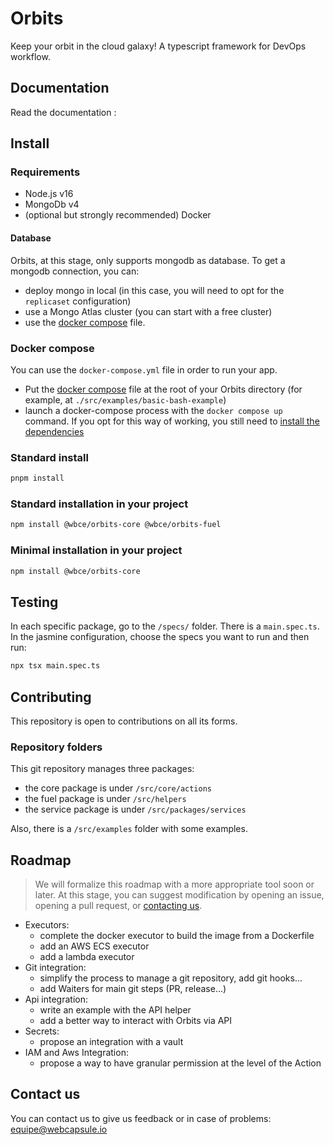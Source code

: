 # Orbits
Keep your orbit in the cloud galaxy! A typescript framework for DevOps workflow.

## Documentation

Read the documentation :

## Install

### Requirements

- Node.js v16
- MongoDb v4
- (optional but strongly recommended) Docker

#### Database

Orbits, at this stage, only supports mongodb as database.
To get a mongodb connection, you can:
- deploy mongo in local (in this case, you will need to opt for the `replicaset` configuration)
- use a Mongo Atlas cluster (you can start with a free cluster)
- use the [docker compose](_media/docker-compose.yml) file.

### Docker compose

You can use the `docker-compose.yml` file in order to run your app.
- Put the [docker compose](_media/docker-compose.yml) file at the root of your Orbits directory (for example, at `./src/examples/basic-bash-example`)
- launch a docker-compose process with the `docker compose up` command.
If you opt for this way of working, you still need to [install the dependencies](#standard-installation)

### Standard install

```bash
pnpm install
```

### Standard installation in your project

```bash
npm install @wbce/orbits-core @wbce/orbits-fuel
```

### Minimal installation in your project
```bash
npm install @wbce/orbits-core
```

## Testing
In each specific package, go to the `/specs/` folder. There is a `main.spec.ts`.
In the jasmine configuration, choose the specs you want to run and then run:
```bash
npx tsx main.spec.ts
```

## Contributing
This repository is open to contributions on all its forms.

### Repository folders
This git repository manages three packages:
- the core package is under `/src/core/actions`
- the fuel package is under `/src/helpers`
- the service package is under `/src/packages/services`

Also, there is a `/src/examples` folder with some examples.

## Roadmap

> We will formalize this roadmap with a more appropriate tool soon or later. At this stage, you can suggest modification by opening an issue, opening a pull request, or [contacting us](#contact-us).

* Executors:
  - complete the docker executor to build the image from a Dockerfile
  - add an AWS ECS executor
  - add a lambda executor
* Git integration:
  - simplify the process to manage a git repository, add git hooks...
  - add Waiters for main git steps (PR, release...)
* Api integration:
  - write an example with the API helper
  - add a better way to interact with Orbits via API
* Secrets:
  - propose an integration with a vault
* IAM and Aws Integration:
  - propose a way to have granular permission at the level of the Action

## Contact us
You can contact us to give us feedback or in case of problems:
equipe@webcapsule.io
